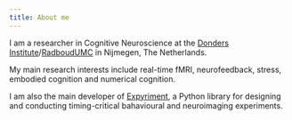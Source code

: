 ```yaml
---
title: About me
---
```


I am a researcher in Cognitive Neuroscience at the [Donders Institute](https://ru.nl/donders)/[RadboudUMC](https://radboudumc.nl) in Nijmegen, The Netherlands.

My main research interests include real-time fMRI, neurofeedback, stress, embodied cognition and numerical cognition.

I am also the main developer of [Expyriment](http://www.expyriment.org), a Python library for designing and conducting timing-critical bahavioural and neuroimaging experiments.
